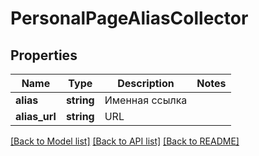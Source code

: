 # PersonalPageAliasCollector

## Properties
Name | Type | Description | Notes
------------ | ------------- | ------------- | -------------
**alias** | **string** | Именная ссылка | 
**alias_url** | **string** | URL | 

[[Back to Model list]](../README.md#documentation-for-models) [[Back to API list]](../README.md#documentation-for-api-endpoints) [[Back to README]](../README.md)


